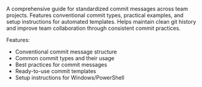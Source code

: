 A comprehensive guide for standardized commit messages across team projects. Features conventional commit types, practical examples, and setup instructions for automated templates. Helps maintain clean git history and improve team collaboration through consistent commit practices.

Features:
- Conventional commit message structure
- Common commit types and their usage
- Best practices for commit messages
- Ready-to-use commit templates
- Setup instructions for Windows/PowerShell
